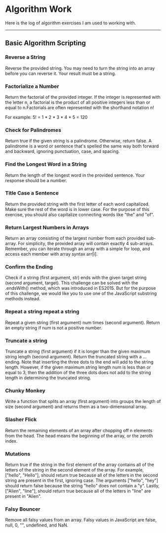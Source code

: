 # Algorithm Work
Here is the log of algorithm exercises I am used to working with.

---

## Basic Algorithm Scripting


### Reverse a String
Reverse the provided string.
You may need to turn the string into an array before you can reverse it.
Your result must be a string.


### Factorialize a Number
Return the factorial of the provided integer. If the integer is represented with the letter n, a factorial is the product of all positive integers less than or equal to n.Factorials are often represented with the shorthand notation n!

For example: 5! = 1 * 2 * 3 * 4 * 5 = 120


### Check for Palindromes
Return true if the given string is a palindrome. Otherwise, return false.
A palindrome is a word or sentence that's spelled the same way both forward and backward, ignoring punctuation, case, and spacing.


### Find the Longest Word in a String
Return the length of the longest word in the provided sentence.
Your response should be a number.


### Title Case a Sentence
Return the provided string with the first letter of each word capitalized. Make sure the rest of the word is in lower case.
For the purpose of this exercise, you should also capitalize connecting words like "the" and "of".


### Return Largest Numbers in Arrays
Return an array consisting of the largest number from each provided sub-array. For simplicity, the provided array will contain exactly 4 sub-arrays.
Remember, you can iterate through an array with a simple for loop, and access each member with array syntax arr[i].


### Confirm the Ending
Check if a string (first argument, str) ends with the given target string (second argument, target).
This challenge can be solved with the .endsWith() method, which was introduced in ES2015. But for the purpose of this challenge, we would like you to use one of the JavaScript substring methods instead.


### Repeat a string repeat a string
Repeat a given string (first argument) num times (second argument). Return an empty string if num is not a positive number.


### Truncate a string
Truncate a string (first argument) if it is longer than the given maximum string length (second argument). Return the truncated string with a ... ending.
Note that inserting the three dots to the end will add to the string length.
However, if the given maximum string length num is less than or equal to 3, then the addition of the three dots does not add to the string length in determining the truncated string.


### Chunky Monkey
Write a function that splits an array (first argument) into groups the length of size (second argument) and returns them as a two-dimensional array.


### Slasher Flick
Return the remaining elements of an array after chopping off n elements from the head.
The head means the beginning of the array, or the zeroth index.


### Mutations
Return true if the string in the first element of the array contains all of the letters of the string in the second element of the array.
For example, ["hello", "Hello"], should return true because all of the letters in the second string are present in the first, ignoring case.
The arguments ["hello", "hey"] should return false because the string "hello" does not contain a "y".
Lastly, ["Alien", "line"], should return true because all of the letters in "line" are present in "Alien".


### Falsy Bouncer
Remove all falsy values from an array.
Falsy values in JavaScript are false, null, 0, "", undefined, and NaN.
